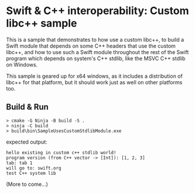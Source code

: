 # Swift & C++ interoperability: Custom libc++ sample

This is a sample that demonstrates to how use
a custom libc++, to build a Swift module that depends on
some C++ headers that use the custom libc++, and how to
use such a Swift module throughout the rest of the Swift program which depends
on system's C++ stdlib, like the MSVC C++ stdlib on Windows.

This sample is geared up for x64 windows, as it includes
a distribution of libc++ for that platform, but it should
work just as well on other platforms too.

## Build & Run

```
> cmake -G Ninja -B build -S .
> ninja -C build
> build\bin\SampleUsesCustomStdlibModule.exe
```

expected output:

```
hello existing in custom c++ stdlib world!
program version (from C++ vector -> [Int]): [1, 2, 3]
tab: tab 1
will go to: swift.org
test C++ system lib
```

(More to come...)